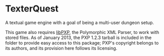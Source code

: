 TexterQuest
===========

A textual game engine with a goal of being a multi-user dungeon setup.

This game also requires
[libPXP](http://projects.camlcity.org/projects/pxp.html), the Polymorphic XML
Parser, to work with stored files. As of January 2013, the PXP 1.2.3 tarball is
included in the folder to provide easy access to this package; PXP's copyright
belongs to its authors, and its provision here follows its licensing.

